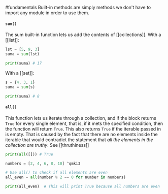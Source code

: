 #fundamentals 
Built-in methods are simply methods we don't have to import any module in order to use them.

#### `sum()`
The sum built-in function lets us add the contents of  [[collections]]. With a [[list]]:
```python
lst = [5, 9, 3]
suma = sum(lst)

print(suma) # 17
```
With a [[set]]:

```python
s = {4, 3, 1}
suma = sum(s)

print(suma) # 8
```

#### `all()` 
This function lets us iterate through a collection, and if the block returns `True` for every single element, that is, if it mets the specified condition, then the function will return `True`. This also returns `True` if the iterable passed in is empty. That is caused by the fact that there are no elements inside the iterable that would contradict the statement that _all the elements in the collection are truthy_. See [[thruthiness]]
```python
print(all([])) # True 
```

```python
numbers = [2, 4, 6, 8, 10] ^qmki3

# Use all() to check if all elements are even
all_even = all(number % 2 == 0 for number in numbers)

print(all_even)  # This will print True because all numbers are even

```
